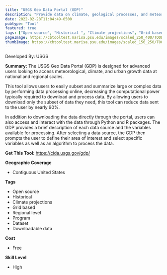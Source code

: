 ```yaml
---
title: "USGS Geo Data Portal (GDP)"
description: "Provide data on climate, geological processes, and meteorology"
date: 2022-02-28T11:04:49-0500
pubtype: "Tool"
featured: true
tags: ["Open source", "Historical ", "Climate projections", "Grid based", "Regional level", "Program", "Dataset", "Downloadable data"]
pageImage: https://cbtooltest.marisa.psu.edu/images/scaled_250_400/TOOLID_7.0_ScreenCapture-1.png
thumbImage: https://cbtooltest.marisa.psu.edu/images/scaled_156_250/TOOLID_7.0_ScreenCapture-1.png
---
```

Developed By: USGS

**Summary:** The USGS Geo Data Portal (GDP) is designed for advanced users looking to access meteorological, climate, and urban growth data at national and regional scales. 

This tool allows users to easily subset and summarize large or complex data by performing data processing online, decreasing the computational power typically required to download and process data. By allowing users to download only the subset of data they need, this tool can reduce data sent to the user by nearly 90%. 

In addition to downloading the data directly through the portal, users can also access and interact with the data through Python and R packages. The GDP provides a brief description of each data source and the variables available for processing. After selecting a data source, the GDP then prompts the user to define their area of interest and select specific variables as well as an algorithm to process the data. 

__**Get This Tool:**__ https://cida.usgs.gov/gdp/

__**Geographic Coverage**__
- Contiguous United States

__**Tags**__
-  Open source
-  Historical 
-  Climate projections
-  Grid based
-  Regional level
-  Program
-  Dataset
-  Downloadable data

__**Cost**__
- Free

__**Skill Level**__
- High
